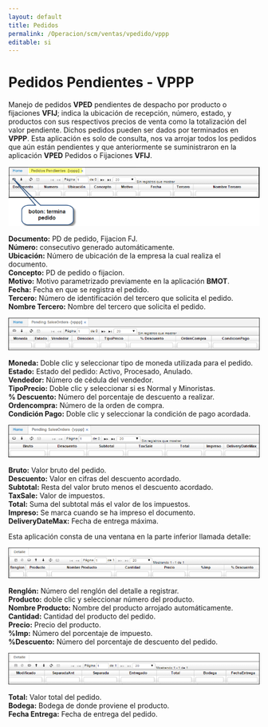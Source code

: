 ```yaml
---
layout: default
title: Pedidos
permalink: /Operacion/scm/ventas/vpedido/vppp
editable: si
---
```


# Pedidos Pendientes - VPPP

Manejo de pedidos **VPED** pendientes de despacho por producto o fijaciones **VFIJ**; indica la ubicación de recepción, número, estado, y productos con sus respectivos precios de venta como la totalización del valor pendiente. Dichos pedidos pueden ser dados por terminados en **VPPP**. Esta aplicación es solo de consulta, nos va arrojar todos los pedidos que aún están pendientes y que anteriormente se suministraron en la aplicación **VPED** Pedidos o Fijaciones **VFIJ**.  


![](vppp1.png)

**Documento:** PD de pedido, Fijacion FJ.  
**Número:** consecutivo generado automáticamente.  
**Ubicación:** Número de ubicación de la empresa la cual realiza el documento.  
**Concepto:** PD de pedido o fijacion.  
**Motivo:** Motivo parametrizado previamente en la aplicación **BMOT**.  
**Fecha:** Fecha en que se registra el pedido.  
**Tercero:** Número de identificación del tercero que solicita el pedido.  
**Nombre Tercero:** Nombre del tercero que solicita el pedido.  

![](vppp2.png)

**Moneda:** Doble clic y seleccionar tipo de moneda utilizada para el pedido.  
**Estado:** Estado del pedido: Activo, Procesado, Anulado.  
**Vendedor:** Número de cédula del vendedor.  
**TipoPrecio:** Doble clic y seleccionar si es Normal y Minoristas.  
**% Descuento:** Número del porcentaje de descuento a realizar.  
**Ordencompra:** Número de la orden de compra.  
**Condición Pago:** Doble clic y seleccionar la condición de pago acordada.  

![](vppp3.png)

**Bruto:** Valor bruto del pedido.  
**Descuento:** Valor en cifras del descuento acordado.  
**Subtotal:** Resta del valor bruto menos el descuento acordado.  
**TaxSale:** Valor de impuestos.  
**Total:** Suma del subtotal más el valor de los impuestos.  
**Impreso:** Se marca cuando se ha impreso el documento.  
**DeliveryDateMax:** Fecha de entrega máxima.  

Esta aplicación consta de una ventana en la parte inferior llamada detalle:

![](vppp4.png)

**Renglón:** Número del renglón del detalle a registrar.  
**Producto:** doble clic y seleccionar número del producto.  
**Nombre Producto:** Nombre del producto arrojado automáticamente.  
**Cantidad:** Cantidad del producto del pedido.  
**Precio:** Precio del producto.  
**%Imp:** Número del porcentaje de impuesto.  
**%Descuento:** Número del porcentaje de descuento del pedido.  

![](vppp5.png)

**Total:** Valor total del pedido.  
**Bodega:**  Bodega de donde proviene el producto.  
**Fecha Entrega:** Fecha de entrega del pedido.  







